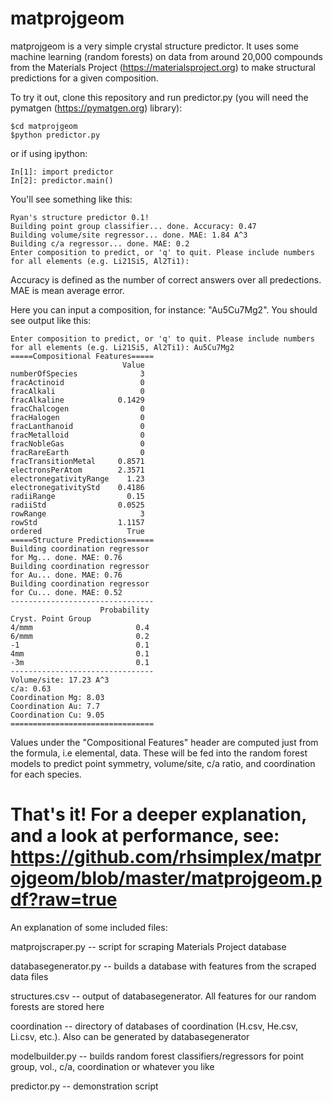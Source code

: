 matprojgeom
===========
matprojgeom is a very simple crystal structure predictor. It uses some machine learning (random forests) on data from around 20,000 compounds from the Materials Project (https://materialsproject.org) to make structural predictions for a given composition.

To try it out, clone this repository and run predictor.py (you will need the pymatgen (https://pymatgen.org) library):
```
$cd matprojgeom
$python predictor.py
```
or if using ipython:
```
In[1]: import predictor
In[2]: predictor.main()
```
You'll see something like this:
```
Ryan's structure predictor 0.1!
Building point group classifier... done. Accuracy: 0.47
Building volume/site regressor... done. MAE: 1.84 A^3
Building c/a regressor... done. MAE: 0.2
Enter composition to predict, or 'q' to quit. Please include numbers for all elements (e.g. Li21Si5, Al2Ti1): 
```
Accuracy is defined as the number of correct answers over all predections.  MAE is mean average error.

Here you can input a composition, for instance: "Au5Cu7Mg2". You should see output like this:

```
Enter composition to predict, or 'q' to quit. Please include numbers for all elements (e.g. Li21Si5, Al2Ti1): Au5Cu7Mg2
=====Compositional Features=====
                         Value
numberOfSpecies              3
fracActinoid                 0
fracAlkali                   0
fracAlkaline            0.1429
fracChalcogen                0
fracHalogen                  0
fracLanthanoid               0
fracMetalloid                0
fracNobleGas                 0
fracRareEarth                0
fracTransitionMetal     0.8571
electronsPerAtom        2.3571
electronegativityRange    1.23
electronegativityStd    0.4186
radiiRange                0.15
radiiStd                0.0525
rowRange                     3
rowStd                  1.1157
ordered                   True
=====Structure Predictions======
Building coordination regressor
for Mg... done. MAE: 0.76
Building coordination regressor
for Au... done. MAE: 0.76
Building coordination regressor
for Cu... done. MAE: 0.52
--------------------------------
                    Probability
Cryst. Point Group             
4/mmm                       0.4
6/mmm                       0.2
-1                          0.1
4mm                         0.1
-3m                         0.1
--------------------------------
Volume/site: 17.23 A^3
c/a: 0.63
Coordination Mg: 8.03
Coordination Au: 7.7
Coordination Cu: 9.05
================================
```
Values under the "Compositional Features" header are computed just from the formula, i.e elemental, data.  These will be fed into the random forest models to predict point symmetry, volume/site, c/a ratio, and coordination for each species.

That's it! For a deeper explanation, and a look at performance, see: https://github.com/rhsimplex/matprojgeom/blob/master/matprojgeom.pdf?raw=true  
===========
An explanation of some included files:

matprojscraper.py -- script for scraping Materials Project database

databasegenerator.py -- builds a database with features from the scraped data files

structures.csv -- output of databasegenerator. All features for our random forests are stored here

coordination -- directory of databases of coordination (H.csv, He.csv, Li.csv, etc.). Also can be generated by databasegenerator

modelbuilder.py -- builds random forest classifiers/regressors for point group, vol., c/a, coordination or whatever you like

predictor.py -- demonstration script
